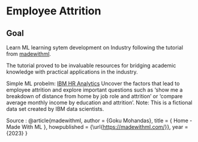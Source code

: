 # Employee Attrition

## Goal
Learn ML learning sytem development on Industry following the tutorial from [madewithml](https://madewithml.com). 

The tutorial proved to be invaluable resources for bridging academic knowledge with practical applications in the industry.
<br>

Simple ML probelm:
[IBM HR Analytics](https://www.kaggle.com/datasets/pavansubhasht/ibm-hr-analytics-attrition-dataset)
Uncover the factors that lead to employee attrition and explore important questions such as ‘show me a breakdown of distance from home by job role and attrition’ or ‘compare average monthly income by education and attrition’. 
Note: This is a fictional data set created by IBM data scientists.

Source :
@article{madewithml,
    author       = {Goku Mohandas},
    title        = { Home - Made With ML },
    howpublished = {\url{https://madewithml.com/}},
    year         = {2023}
}
